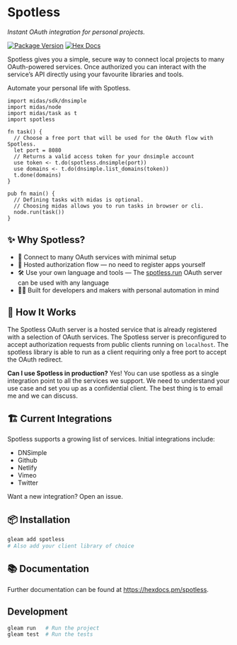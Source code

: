 # Spotless

*Instant OAuth integration for personal projects.*

[![Package Version](https://img.shields.io/hexpm/v/spotless)](https://hex.pm/packages/spotless)
[![Hex Docs](https://img.shields.io/badge/hex-docs-ffaff3)](https://hexdocs.pm/spotless/)

Spotless gives you a simple, secure way to connect local projects to many OAuth-powered services. Once authorized you can interact with the service’s API directly using your favourite libraries and tools.

Automate your personal life with Spotless.

```gleam
import midas/sdk/dnsimple
import midas/node
import midas/task as t
import spotless

fn task() {
  // Choose a free port that will be used for the OAuth flow with Spotless.
  let port = 8080
  // Returns a valid access token for your dnsimple account
  use token <- t.do(spotless.dnsimple(port))
  use domains <- t.do(dnsimple.list_domains(token))
  t.done(domains)
}

pub fn main() {
  // Defining tasks with midas is optional.
  // Choosing midas allows you to run tasks in browser or cli.
  node.run(task())
}
```

## ✨ Why Spotless?

- 🔗 Connect to many OAuth services with minimal setup
- 🚀 Hosted authorization flow — no need to register apps yourself
- 🛠 Use your own language and tools — The [spotless.run](https://spotless.run) OAuth server can be used with any language
- 👩‍💻 Built for developers and makers with personal automation in mind

## 🧠 How It Works

The Spotless OAuth server is a hosted service that is already registered with a selection of OAuth services. The Spotless server is preconfigured to accept authorization requests from public clients running on `localhost`.
The spotless library is able to run as a client requiring only a free port to accept the OAuth redirect.

**Can I use Spotless in production?** Yes! You can use spotless as a single integration point to all the services we support. We need to understand your use case and set you up as a confidential client. The best thing is to email me and we can discuss.

## 🏗️ Current Integrations

Spotless supports a growing list of services. Initial integrations include:

- DNSimple
- Github
- Netlify
- Vimeo
- Twitter

Want a new integration? Open an issue.

## 📦 Installation

```sh
gleam add spotless
# Also add your client library of choice
```

## 📚 Documentation
Further documentation can be found at <https://hexdocs.pm/spotless>.

## Development

```sh
gleam run   # Run the project
gleam test  # Run the tests
```
